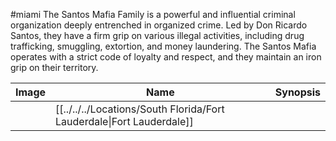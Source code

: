 #miami 
The Santos Mafia Family is a powerful and influential criminal organization deeply entrenched in organized crime. Led by Don Ricardo Santos, they have a firm grip on various illegal activities, including drug trafficking, smuggling, extortion, and money laundering. The Santos Mafia operates with a strict code of loyalty and respect, and they maintain an iron grip on their territory.

 
| Image | Name   | Synopsis |
| ----- | ------ | -------- |
|       | [[../../../Locations/South Florida/Fort Lauderdale\|Fort Lauderdale]] |         |